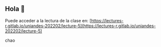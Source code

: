 ## Hola 👋

Puede acceder a la lectura de la clase en: [https://lectures-r.gitlab.io/uniandes-202202/lecture-5](https://lectures-r.gitlab.io/uniandes-202202/lecture-5)

chao